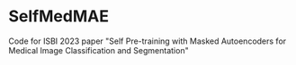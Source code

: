 # SelfMedMAE
Code for ISBI 2023 paper "Self Pre-training with Masked Autoencoders for Medical Image Classification and Segmentation"
